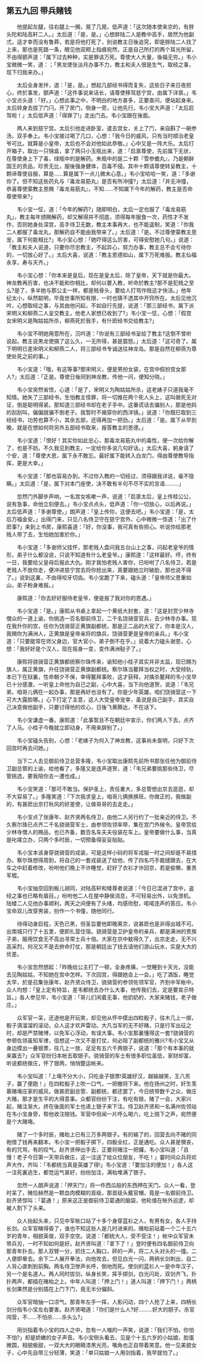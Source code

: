 ## 第五九回 带兵赌钱

　　他提起左腿，往右腿上一搁，晃了几晃，低声道：「这次随本使来京的，有胖头陀和陆高轩二人。」太后道：「是，是。」心想胖陆二人是教中高手，居然为他副弍，适才幸而没有鲁莽，若是将他打死了，别说教主日後追究，即是胖陆二人找了上来，那也是死路一条，眼见他双颊上指痕宛然，正是自己所打的两个耳光所留，不由得颤声道：「属下过去种种，实是罪该万死。尊使大人大量，後福无穷。」韦小宝微微一笑，道：；「黑龙使张淡月办事不力，教主和夫人很是生气，取经之事，现下归我来办。」

　　太后全身发拌，道：「是，是。」想起几部经书得而复失，这些日子来日夜担心，终於事发，颤声道：「这件事说来话长，请尊使移驾慈宁宫，由属下详禀。」韦小宝点头道：「好。」心想此事之中，不明白的地方甚多，正要查问，便站起身来。太后转身去拔了门闩，开了房门，侧身一旁，让他先行。韦小宝大声道：「太后启驾啦！」太后低声道：「得罪了!」走出门去。韦小宝跟在後面。

　　两人来到慈宁宫。太后引他走进卧室，遣去宫女，关上了门，亲自斟了一碗参汤，双手奉上。韦小宝接过喝了几口，心想：「我今日的威风，只有当时顺治老皇爷可比。就算是小皇帝，太后也不会对他如此恭敬。」心中又是一阵大乐。太后打开箱子，取出一只锦盒，拿了两只小玉瓶出来，道：「启禀尊使，先前属下无状，在尊使身上下了毒，绿瓶中的是解药。朱瓶中的是二十颗『雪参蟾丸』，乃是朝鲜国王的贡品，珍贵无比，服後强身健体，百毒不侵。其中十颗请尊使转呈教主，十颗谛尊使自服，算是……算是属下一点儿微末心意。」韦小宝哈哈一笑，道：「多谢你了。但不知这些药丸与『毒龙易筋丸』是否有所冲撞?」太后道：「并无冲撞，恭喜尊使蒙教主恩赐『毒龙易筋丸』，不知……不知属下今年的解药，教主是否命尊使带来?」

　　韦小宝一怔，道：「今年的解药?」随即明白，太后一定也服了「毒龙易筋丸」，教主每年颁赐解药，却又解得并不彻底，须得每年服食一次，药性才不发作，否则她身处深宫，高手侍卫无数，教主本事再大，也不能遥制，笑道：「你我二人都服了毒龙丸，那解药自不能由我带来了。」太后道：「是。不过尊使蒙教主恩宠，属下何能相比?」韦小宝心想：「她吓得这么厉害，可得安慰她几句。」说道：「教主和夫人说道，只要你尽忠教主，不起异心，努力办事，教主总不会亏待你的，一切放心好了。」太后大喜，说道：「教主恩德如山，属下万死难报。教主仙福永享，寿与天齐。」

　　韦小宝心想：「你本来是皇后，现在是皇太后，除了皇帝，天下就是你最大。神龙教再厉害，也决不能和你相比，却何以要入教，听命於教主?那不是犯贱之至么?是了，多半她与那公主一样，都是贱骨头，要给人打骂作贱这才快活。」他年纪太小，纵然聪明，毕竟世事所知有限，一时也猜不透其中开窍所在。太后见他沉吟，心想取经之事，与其由他问起，不如自行先提，说道：「那三部经书，属下派宋明义和柳燕二人呈交教主，他老人家想已收到了?」韦小宝一怔，心想：「假宫女宋明义是陶姑姑所杀，柳燕死於我手，有什麽经书交给教主?」

　　韦小宝不明她用意所在，沉吟道：「你说有三部经书呈给了教主?这倒不曾听说起。教主说黑龙使搞了这么久，一无所得，甚是震怒。」太后道：「这可奇了。属下明明已差宋明义和柳燕二人，将三部经书专诚送往神龙岛。那是自然在柳燕为尊使处死之前的事。」

　　韦小宝道：「哦，有这等事?那宋明义，便是男扮女装，在宫中假扮宫女那人?」太后道：「正是。尊使日後同到神龙教，传他一问，便知分晓。」

　　韦小宝突然省悟，心道：「是了，宋明义为陶姑姑所杀，这老婊子只道我毫不知情。她失了三部经书，生怕教主怪罪，将一切推在两个死人头上，这叫做死无对证，倒是聪明得紧。那知道三部经书却在老子手中。这番谎话去骗别人，那是他妈的刮刮叫，偏偏就骗不倒老子。我暂时不揭穿你的西洋镜。」说道：「你既巳取到三经经书，功劳也算不小，其余五部，还得再加一把劲。」太后道：「是。属下从早到晚，就是在想如何将另外五部经书取来，报答教主的恩德。」

　　韦小宝道：「恨好！其实你如此忠心，那毒龙易筋丸中的毒性，便一次给你解了，也是不妨。不久我见到教主，一定给你多说几句好话。」太后大喜，躬身请了个安，道：「尊使大恩，属下永不敢忘。最好属下能转入白龙门，得由尊使教导指挥，更是大幸。」

　　韦小宝道：「那也容易办到。不过你入教的一切经过，须得跟我详说，毫不隐瞒。」太后道：「是，属下对本门座使，决不敢有半句不尽不实的言语………」

　　忽然门外脚步声响，一名宫女咳嗽一声，说道：「启禀太后，皇上传桂公公，说有急事，命他立刻便去。」韦小宝点点头，低声道：「你一切放心，以后再说。」太后低声道：「多谢尊使。」朗声道：「皇上传你，这便去吧。」韦小宝道：「是，太后万福金安。」出得门来，只见八名侍卫守在慈宁宫外，心中微微一惊道：「出了什麽事?」来到上书房，康熙喜道：「好，你没事，我可真有些担心。听说你给那老贱人带了去，生怕她加害於你。」

　　韦小宝道：「多谢师父挂怀，那老贱人盘问我五台山上之事，问起老皇爷的情形，弟子什么都没说，只说不知道有什么老皇爷。」康熙道：「这样最好。哼，终有一日，我要给父皇母后报此大仇。刚才我怕老贱人害你，已吩咐了八名侍卫，若是老贱人不放你走，便冲进慈宁宫去将你抢出来，真要跟她立时破脸，那也说不得了。」说到这裏，不由得咬牙切齿。韦小宝跪了下来，磕头道：「皇帝师父恩重如山，弟子粉身难报。」

　　康熙道：「你去好好服侍老皇爷，便是报了我对你的恩遇。」

　　韦小宝道：「是。」康熙从书桌上拿起一个黄纸大封套，道：「这是封赏少林寺僧众的一道上谕，你挑选一百名御前侍卫，二千名饶骑营官兵，去少林寺办事。现在我升你的宫，任你为饶骑营正黄旗副都统，那是正二品的大官了，你本是汉人，我赐你为满洲人，正黄旗是皇帝亲将的旗兵，饶骑营更是皇帝的亲兵。」韦小宝道：「只要能常在师父身边，官大官小，弟子倒不在乎。」说着大力磕头谢恩，心想：「我好好是个汉人，现在摇身一变，变作满洲鞑子了。」

　　康熙将骁骑营正黄旗都统察尔珠传来，谕知他小桂子其实并非太监，现已赐为旗人，属正黄旗，升任饶骑营正黄旗副都统。察尔珠当鳌拜当权之时，大受倾轨，本已下在狱裏，性命朝夕不保，幸得鳌拜事败，这才获释，对擒杀鳌拜的韦小宝早已十分感激，一听皇上命他为自己之副，心中大喜，当下向他道贺，说道：「韦兄弟，咱哥儿俩在一起办事，那是再好也没有了。你是少年英雄，咱们饶骑营这一下可大大露脸哪。」心下打定了主意，这人大受皇帝宠幸，虽说是自己副手，其实自己决意做他副手，只要讨得他的欢心，日後飞黄腾达，不在话下。

　　韦小宝谦虚一番。康熙道：「此事暂且不在朝廷中宣示，你们两人下去，点齐了人马。小桂子今晚就立即动身，不用来辞别了。」

　　韦小宝磕头告别，心想：「老婊子为何入了神龙教，这事尚未查明，只好下次回宫时再去问她。」

　　当下二人去见御前侍卫总营多隆，韦小宝取出康熙先前所书那张任他为御前侍卫副总管的上谕，给他看了，多隆又是连声道贺，道：「韦兄弟要挑那些侍卫，尽管挑选，要我陪你去一遭也成。」

　　韦小宝笑道：「那可不敢当。保护圣上，责任重大，多总管想出京去逛逛，却不大容易了。」多隆笑道：「下次我求皇上，咱哥儿俩换换班，你做正的，我做副的，有甚麽出京打秋风的好差使，让做哥哥的去走走。」

　　韦小宝点了张康年、赵齐贤两名侍卫，由他二人另行约了一批亲近的侍卫。不久察尔珠已点齐二千名骁骑营军士，由参领佐领率带，集在宫门外候令。皇帝赏给少林寺僧人的赐品，也已齐备，数百名车夫夫役装在车上。皇帝要做什么事，当真是叱嗟立办，只两个多时辰，一切预备得妥妥贴贴。

　　韦小宝本该身穿骁骑营的戎装，可是这样小码的将军戎服一时之间却是不易措办。察尔珠想得周到，将自己的一套戎装送了给他，传了四名巧手裁缝跟去，在大车之中赶着修改，吩咐他们晚上不许睡觉，赶好了衣衫才许回京，若是偷懒，重责军棍。

　　韦小宝抽空回到板儿胡同，对陆高轩和矮尊者说道：「今日已混进了宫中，盗经之事也已略有眉目。」吩咐他二人在屋中静侯消息，不可轻易出外，以免泄机。陆矮二人见他办事顺利，两天之间便有了头绪，均感欣慰，喏喏连声的答应。韦小宝命双儿改穿男装，扮作一个书僮，随他同行。

　　待得动身启程，天色已黑，但圣旨要他即晚离京，说甚麽也是非得出城不可。出南城只行了十五里，便即扎营住宿。骁骑营是卫护皇帝的亲兵，都是满洲的贵族子弟，服用饮食无不高出寻常士兵十倍。大家在京中躭得久了，出京走走，无不兴高采烈，何况又不是去拚命打仗，那是朝廷出了钱去请他们游山玩水，实是大大的优差。

　　韦小宝忽然想起：「昨晚给公主打了一顿，全身疼痛，一觉睡到十天光，没能去见陶姑姑，不知她在宫中怎样。下次回宫，得跟她会上一会。」吃了酒饭，睡觉太早，於是召集张康年、赵齐贤众侍卫，骁骑营的参领佐领军官，齐到中军帐中。众人均想：「皇上定有特旨，差韦都统去办什么大事，他传我们去，定是要宣示特旨。」各人参见毕，韦小宝道：「哥儿们闲着无事，他奶奶的，大家来赌钱，老子做庄。」

　　众军官一呆，还道他是开玩笑，却见他从怀中摸出四粒骰子，往木几上一掷，骰子滴溜溜的滚动，众人这才欢声雷动。大凡当军的无不好赌，只是行军出征之时，却是严禁赌博，以免军心浮动，有误大事。韦小宝那裏懂得这一套?骁骑营的参顿佐领虽知军律，伹想这一次又不是打仗，何必阻了副都统的雅兴?韦小宝又从身边摸出一叠银票，往几上一放，足足有五六千两银子，说道：「那个有本事的就来赢去?」众军官纷归本帐去取银子。骁骑营的车士有很多职位虽低，家财却富，听说都统做庄，怀了银两，悄悄蹩运帐来。

　　韦小宝叫道：「上塲不分大小，只吃金子银票!英雄好汉，越输越笑，王八羔子，赢了便跑！」在四粒骰子上吹一口气，一把撤将下来。他在扬州之时，奸生羡慕赌塲庄家的威风，做甚麽副总管、副都统，都还罢了，今日统带数千之众，做庄大赌，那才是生平的大得意事。众都官纷纷下注，有吃有赔，赌了一会，大家兴起，赌注渐大，挤在後面的军士也递上银子来下注。侍卫赵齐贤和一名满州佐领站在韦小宝身旁，帮他收注赔钱。军营中但闻一片呼么喝六，吃上赔下之声，宛然便是个大赌塲。

　　赌了一个多时辰，赌枱上已有三万多两银子。有的输了的，回营去向不赌的同袍借了钱再来翻本。韦小宝一把骰子掷下，四骰全红，正是通吃。众人甚是懊丧，有的咒骂，有的叹气。赵齐贤伸出手去，正要将赌注一把攞，韦小宝叫道：「且慢！老子今日第一天带兵做庄，这一注送了给众位朋友，不吃！」霎时间众兵将欢声大作，齐叫：「韦都统当真是英雄了得!」韦小宝道：「要加注的便加！」各人这一注死裏逃生，都觉运气甚好，纷纷加注，满枱堆满了银子。

　　忽然一人朗声说道：「押天门!」将一件西瓜般的东西押在天门。众人一看，登时呆了，赌恰赫然是一颗血肉模糊的首级，那首级头戴官帽，竟是一名御前侍卫。赵齐贤惊叫：「葛通！」原来这正是御前侍卫葛通的脑袋，他轮值在帐外巡逻，却被人割下了头来。

　　众人抬起头来，只见中军帐口站了十多个身穿蓝衫之人，有男有女，各人手持长剑。众军官睹得昏了，谁也不知这些人是几时进来的。赌枱前站着一个二十五六岁的青年，相貌英俊，双手空空。说道：「都统大人，受不受注！」帐中众军官未带兵刃，一时不知如何是好。赵齐贤叫道：「拿下了！」登时便有四名御前侍卫向那青年扑去。那人双臂一分，抓住二人胸口，砰的一声，将二人头对头的一撞。二人便即晕去。余下二人展开拳法，向他攻去，但见白光一闪，两柄长剑刺出，自二人背心直刺到前胸。两名侍卫惨声长呼，倒地而死。使剑的蓝衫人一是中年汉子，另一个是名道人。两人同时拔剑，纵身长笑，挥手掷剑，白光闪处，双剑齐飞，扑扑两声，都插在赌枱之上。中年人叫道：「押上门！」道人叫道：「押下门！」两柄长剑果然是分别插在上门下门，竟无半分偏斜。

　　众军官暗抽一口凉气。那青年左手一挥，人影闪动，四个人抢了上来，四柄长剑分指韦小宝左右要害。赵齐贤喝道：「你们是什么人?好………好大的胆子。杀官闯营，不……不怕杀……杀头么?」

　　用剑指着韦小宝的四人之中，忽有一人嗤的一声笑，说道：「我们不怕，你怕不怕?」却是娇嫩的女子声音。韦小宝侧头看去，见是个十五六岁的小姑娘，脸蛋微圆，相貌极甜，一双大大的眼睛漆黑光亮，嘴角也正自带着笑意。他一见美貌女子，心中先自带三分轻薄，笑道：「单只姑娘一人用剑指着，我早就怕了。」